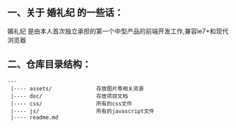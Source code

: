 ## 一、关于 婚礼纪 的一些话：

婚礼纪 是由本人首次独立承担的第一个中型产品的前端开发工作,兼容ie7+和现代浏览器

## 二、仓库目录结构：
    
    ---
     |---- assets/              存放图片等相关资源
     |---- doc/                 存放项目文档
     |---- css/                 所有的css文件
     |---- js/                  所有的javascript文件
     |---- readme.md     
